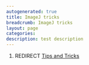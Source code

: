 ```yaml
---
autogenerated: true
title: ImageJ tricks
breadcrumb: ImageJ tricks
layout: page
categories: 
description: test description
---
```


1.  REDIRECT [Tips and Tricks](Tips_and_Tricks "wikilink")
